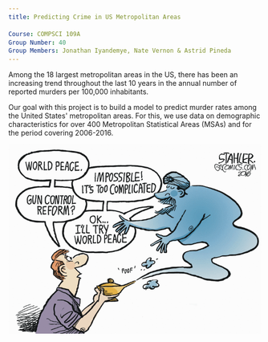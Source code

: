 ```yaml
---
title: Predicting Crime in US Metropolitan Areas

Course: COMPSCI 109A
Group Number: 40
Group Members: Jonathan Iyandemye, Nate Vernon & Astrid Pineda
---
```


Among the 18 largest metropolitan areas in the US, there has been an increasing trend throughout the last 10 years in the annual number of reported murders per 100,000 inhabitants. 

Our goal with this project is to build a model to predict murder rates among the United States' metropolitan areas. For this, we use data on demographic characteristics for over 400 Metropolitan Statistical Areas (MSAs) and for the period covering 2006-2016. 

![png](index_files/stah160622.png)

